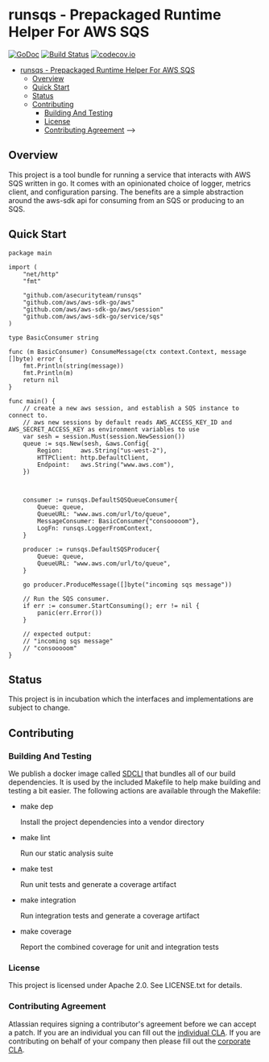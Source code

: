 <a id="markdown-runsqs---prepackaged-runtime-helper-for-aws-sqs" name="runsqs---prepackaged-runtime-helper-for-aws-sqs"></a>
# runsqs - Prepackaged Runtime Helper For AWS SQS
[![GoDoc](https://godoc.org/github.com/asecurityteam/runsqs?status.svg)](https://godoc.org/github.com/asecurityteam/runsqs)
[![Build Status](https://travis-ci.com/asecurityteam/runsqs.png?branch=master)](https://travis-ci.com/asecurityteam/runsqs)
[![codecov.io](https://codecov.io/github/asecurityteam/runsqs/coverage.svg?branch=master)](https://codecov.io/github/asecurityteam/runsqs?branch=master)
<!-- TOC -->

- [runsqs - Prepackaged Runtime Helper For AWS SQS](#runsqs---prepackaged-runtime-helper-for-aws-sqs)
    - [Overview](#overview)
    - [Quick Start](#quick-start)
    <!-- - [Details](#details)
        - [Configuration](#configuration)
            - [YAML](#yaml)
            - [ENV](#env)
        - [Logging](#logging)
        - [Metrics](#metrics) -->
    - [Status](#status)
    - [Contributing](#contributing)
        - [Building And Testing](#building-and-testing)
        - [License](#license)
        - [Contributing Agreement](#contributing-agreement) -->

<!-- TOC -->

<a id="markdown-overview" name="overview"></a>
## Overview

This project is a tool bundle for running a service that interacts with AWS SQS written in go. It comes with
an opinionated choice of logger, metrics client, and configuration parsing. The benefits
are a simple abstraction around the aws-sdk api for consuming from an SQS or producing to an SQS.

<a id="markdown-quick-start" name="quick-start"></a>
## Quick Start

```golang
package main

import (
    "net/http"
    "fmt"

    "github.com/asecurityteam/runsqs"
    "github.com/aws/aws-sdk-go/aws"
    "github.com/aws/aws-sdk-go/aws/session"
    "github.com/aws/aws-sdk-go/service/sqs"
)

type BasicConsumer string

func (m BasicConsumer) ConsumeMessage(ctx context.Context, message []byte) error {
    fmt.Println(string(message))
    fmt.Println(m)
    return nil
}

func main() {
    // create a new aws session, and establish a SQS instance to connect to.
    // aws new sessions by default reads AWS_ACCESS_KEY_ID and AWS_SECRET_ACCESS_KEY as environment variables to use
	var sesh = session.Must(session.NewSession())
	queue := sqs.New(sesh, &aws.Config{
		Region:     aws.String("us-west-2"),
		HTTPClient: http.DefaultClient,
		Endpoint:   aws.String("www.aws.com"),
    })



    consumer := runsqs.DefaultSQSQueueConsumer{
        Queue: queue,
        QueueURL: "www.aws.com/url/to/queue",
        MessageConsumer: BasicConsumer{"consooooom"},
        LogFn: runsqs.LoggerFromContext,
    }

    producer := runsqs.DefaultSQSProducer{
        Queue: queue,
        QueueURL: "www.aws.com/url/to/queue",
    }

    go producer.ProduceMessage([]byte("incoming sqs message"))

    // Run the SQS consumer.
    if err := consumer.StartConsuming(); err != nil {
		panic(err.Error())
    }

    // expected output:
    // "incoming sqs message"
    // "consooooom"
}
```

<a id="markdown-status" name="status"></a>
## Status

This project is in incubation which the interfaces and implementations are subject to change.

<a id="markdown-contributing" name="contributing"></a>
## Contributing

<a id="markdown-building-and-testing" name="building-and-testing"></a>
### Building And Testing

We publish a docker image called [SDCLI](https://github.com/asecurityteam/sdcli) that
bundles all of our build dependencies. It is used by the included Makefile to help make
building and testing a bit easier. The following actions are available through the Makefile:

-   make dep

    Install the project dependencies into a vendor directory

-   make lint

    Run our static analysis suite

-   make test

    Run unit tests and generate a coverage artifact

-   make integration

    Run integration tests and generate a coverage artifact

-   make coverage

    Report the combined coverage for unit and integration tests

<a id="markdown-license" name="license"></a>
### License

This project is licensed under Apache 2.0. See LICENSE.txt for details.

<a id="markdown-contributing-agreement" name="contributing-agreement"></a>
### Contributing Agreement

Atlassian requires signing a contributor's agreement before we can accept a patch. If
you are an individual you can fill out the [individual
CLA](https://na2.docusign.net/Member/PowerFormSigning.aspx?PowerFormId=3f94fbdc-2fbe-46ac-b14c-5d152700ae5d).
If you are contributing on behalf of your company then please fill out the [corporate
CLA](https://na2.docusign.net/Member/PowerFormSigning.aspx?PowerFormId=e1c17c66-ca4d-4aab-a953-2c231af4a20b).
